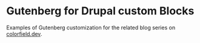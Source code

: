 # Gutenberg for Drupal custom Blocks

Examples of Gutenberg customization for the related blog series on [colorfield.dev](https://colorfield.dev).
